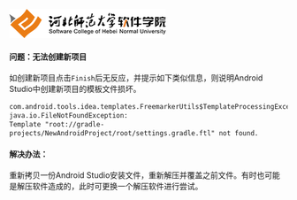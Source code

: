 ![河北师范大学软件学院](../../../image/logo.png)



#### 问题：无法创建新项目

如创建新项目点击`Finish`后无反应，并提示如下类似信息，则说明Android Studio中创建新项目的模板文件损坏。

```
com.android.tools.idea.templates.FreemarkerUtils$TemplateProcessingException:
java.io.FileNotFoundException: 
Template "root://gradle-projects/NewAndroidProject/root/settings.gradle.ftl" not found.

```

#### 解决办法：

重新拷贝一份Android Studio安装文件，重新解压并覆盖之前文件。有时也可能是解压软件造成的，此时可更换一个解压软件进行尝试。
